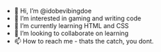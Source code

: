 - 👋 Hi, I’m @idobevibingdoe
- 👀 I’m interested in gaming and writing code
- 🌱 I’m currently learning HTML and CSS
- 💞️ I’m looking to collaborate on learning
- 📫 How to reach me - thats the catch, you dont.

<!---
idobevibingdoe/idobevibingdoe is a ✨ special ✨ repository because its `README.md` (this file) appears on your GitHub profile.
You can click the Preview link to take a look at your changes.
--->

